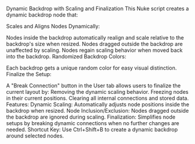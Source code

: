 Dynamic Backdrop with Scaling and Finalization
This Nuke script creates a dynamic backdrop node that:

Scales and Aligns Nodes Dynamically:

Nodes inside the backdrop automatically realign and scale relative to the backdrop's size when resized.
Nodes dragged outside the backdrop are unaffected by scaling.
Nodes regain scaling behavior when moved back into the backdrop.
Randomized Backdrop Colors:

Each backdrop gets a unique random color for easy visual distinction.
Finalize the Setup:

A "Break Connection" button in the User tab allows users to finalize the current layout by:
Removing the dynamic scaling behavior.
Freezing nodes in their current positions.
Clearing all internal connections and stored data.
Features:
Dynamic Scaling: Automatically adjusts node positions inside the backdrop when resized.
Node Inclusion/Exclusion: Nodes dragged outside the backdrop are ignored during scaling.
Finalization: Simplifies node setups by breaking dynamic connections when no further changes are needed.
Shortcut Key:
Use Ctrl+Shift+B to create a dynamic backdrop around selected nodes.
